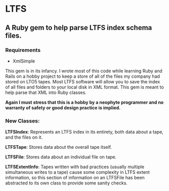 LTFS
====

A Ruby gem to help parse LTFS index schema files.
-------------------------------------------------

### Requirements
+ XmlSimple

This gem is in its infancy. I wrote most of this code while learning Ruby and Rails on a hobby project to keep a store of all of the files my company had stored on LTO5 tapes. Most LTFS software will allow you to save the index of all files and folders to your local disk in XML format. This gem is meant to help parse that XML into Ruby classes.

**Again I must stress that this is a hobby by a neophyte programmer and no warranty of safety or good design practice is implied.**

### New Classes:

**LTFSIndex**: Represents an LTFS index in its entirety, both data about a tape, and the files on it.

**LTFSTape**: Stores data about the overall tape itself.

**LTFSFile**: Stores data about an individual file on tape.

**LTFSExtentInfo**: Tapes written with bad practices (usually multiple simultaneous writes to a tape) cause some complexity in LTFS extent information, so this section of information on an LTFSFile has been abstracted to its own class to provide some sanity checks.
